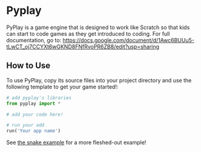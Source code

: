 # Pyplay
PyPlay is a game engine that is designed to work like Scratch so that kids can start to code games as they get introduced to coding.
For full documentation, go to: https://docs.google.com/document/d/1Awc6BUUu5-tLwCT_oj7CCYXt6wGKND8FNfRvoPR6ZB8/edit?usp=sharing

## How to Use
To use PyPlay, copy its source files into your project directory and use the following template to get your game started!:
```py
# add pyplay's libraries
from pyplay import *

# add your code here!

# run your add
run('Your app name')
```

See [the snake example](examples/snake/snake.py) for a more fleshed-out example!